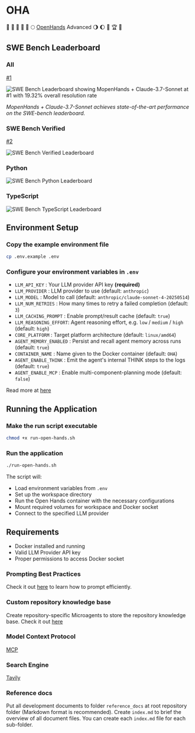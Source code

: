 # OHA

🌾 🥳 🌋 🏰 🌅 🌕 [OpenHands](https://github.com/All-Hands-AI/OpenHands) Advanced 🌖 🌔 🌈 🏆 👑

## SWE Bench Leaderboard

### All

[#1](https://multi-swe-bench.github.io/#/)

![SWE Bench Leaderboard showing MopenHands + Claude-3.7-Sonnet at #1 with 19.32% overall resolution rate](./assets/SWE-Bench.png)

*MopenHands + Claude-3.7-Sonnet achieves state-of-the-art performance on the SWE-bench leaderboard.*

### SWE Bench Verified

[#2](https://www.swebench.com/)

![SWE Bench Verified Leaderboard](./assets/SWE-Bench-Verified.png)

### Python

![SWE Bench Python Leaderboard](./assets/SWE-Bench-Python.png)

### TypeScript

![SWE Bench TypeScript Leaderboard](./assets/SWE-Bench-TypeScript.png)

## Environment Setup

### Copy the example environment file

```bash
cp .env.example .env
```

### Configure your environment variables in `.env`

- `LLM_API_KEY`          : Your LLM provider API key **(required)**
- `LLM_PROVIDER`         : LLM provider to use (default: `anthropic`)
- `LLM_MODEL`            : Model to call (default: `anthropic/claude-sonnet-4-20250514`)
- `LLM_NUM_RETRIES`      : How many times to retry a failed completion (default: `3`)
- `LLM_CACHING_PROMPT`   : Enable prompt/result cache (default: `true`)
- `LLM_REASONING_EFFORT`: Agent reasoning effort, e.g. `low` / `medium` / `high` (default: `high`)
- `CORE_PLATFORM`        : Target platform architecture (default: `linux/amd64`)
- `AGENT_MEMORY_ENABLED` : Persist and recall agent memory across runs (default: `true`)
- `CONTAINER_NAME`       : Name given to the Docker container (default: `OHA`)
- `AGENT_ENABLE_THINK`   : Emit the agent's internal THINK steps to the logs (default: `true`)
- `AGENT_ENABLE_MCP`     : Enable multi-component-planning mode (default: `false`)

Read more at [here](https://docs.all-hands.dev/modules/usage/llms)

## Running the Application

### Make the run script executable

```bash
chmod +x run-open-hands.sh
```

### Run the application

```bash
./run-open-hands.sh
```

The script will:

- Load environment variables from `.env`
- Set up the workspace directory
- Run the Open Hands container with the necessary configurations
- Mount required volumes for workspace and Docker socket
- Connect to the specified LLM provider

## Requirements

- Docker installed and running
- Valid LLM Provider API key
- Proper permissions to access Docker socket

### Prompting Best Practices

Check it out [here](https://docs.all-hands.dev/modules/usage/prompting/prompting-best-practices) to learn how to prompt efficiently.

### Custom repository knowledge base

Create repository-specific Microagents to store the repository knowledge base. Check it out [here](https://docs.all-hands.dev/modules/usage/prompting/microagents-repo)

### Model Context Protocol

[MCP](https://github.com/All-Hands-AI/OpenHands/blob/main/docs/usage/mcp.mdx)

### Search Engine

[Tavily](https://github.com/All-Hands-AI/OpenHands/blob/main/docs/usage/search-engine-setup.mdx)

### Reference docs

Put all development documents to folder `reference_docs` at root repository folder (Markdown format is recommended). Create `index.md` to brief the overview of all document files. You can create each `index.md` file for each sub-folder.
